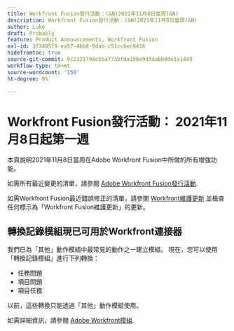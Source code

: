 ```yaml
---
title: Workfront Fusion發行活動：(&N)2021年11月8日當周(&N)
description: Workfront Fusion發行活動：(&N)2021年11月8日當周(&N)
author: Luke
draft: Probably
feature: Product Announcements, Workfront Fusion
exl-id: 3f3405f9-ea57-4bb8-9dab-c51ccbec9416
hidefromtoc: true
source-git-commit: 9c2321794c5ba773bfda1d6e9dfda6b8de1a1449
workflow-type: tm+mt
source-wordcount: '150'
ht-degree: 0%

---
```


# Workfront Fusion發行活動： 2021年11月8日起第一週

本頁說明2021年11月8日當周在Adobe Workfront Fusion中所做的所有增強功能。

如需所有最近變更的清單，請參閱 [Adobe Workfront Fusion發行活動](../../../product-announcements/product-releases/fusion-release-activity/fusion-release-activity.md).

如需Workfront Fusion最近錯誤修正的清單，請參閱 [Workfront維護更新](https://one.workfront.com/s/article/Workfront-Maintenance-Updates-1882317350) 並檢查任何標示為「Workfront Fusion維護更新」的更新。

## 轉換記錄模組現已可用於Workfront連接器

我們已為「其他」動作模組中最常見的動作之一建立模組。 現在，您可以使用「轉換記錄模組」進行下列轉換：

* 任務問題
* 項目問題
* 項目任務

以前，這些轉換只能透過「其他」動作模組使用。

如需詳細資訊，請參閱 [Adobe Workfront模組](../../../workfront-fusion/apps-and-their-modules/workfront-modules.md).
